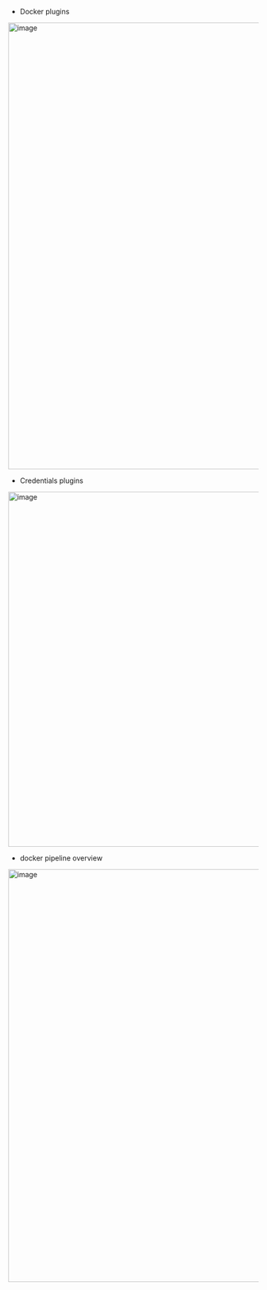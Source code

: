 - Docker plugins
<img width="897" alt="image" src="https://user-images.githubusercontent.com/75510135/131103032-11700df2-99ab-43f3-877b-e200d7ef2652.png">

- Credentials plugins
<img width="713" alt="image" src="https://user-images.githubusercontent.com/75510135/131103115-b52c139a-a71c-40dd-a991-2fede9b359a4.png">

- docker pipeline overview
<img width="829" alt="image" src="https://user-images.githubusercontent.com/75510135/131104253-0956279b-ac09-4aab-a859-2db7e6bcf511.png">
